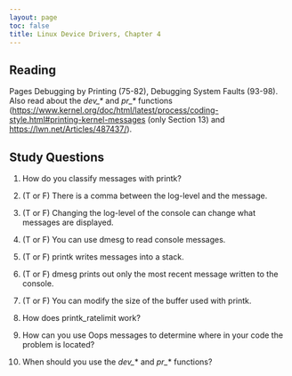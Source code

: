 ```yaml
---
layout: page
toc: false
title: Linux Device Drivers, Chapter 4
---
```


## Reading

Pages Debugging by Printing (75-82), Debugging System Faults (93-98).  Also read about the *dev_\** and *pr_\** functions (<https://www.kernel.org/doc/html/latest/process/coding-style.html#printing-kernel-messages> (only Section 13) and <https://lwn.net/Articles/487437/>). 

## Study Questions

1. How do you classify messages with printk?

2. (T or F) There is a comma between the log-level and the message.

3. (T or F) Changing the log-level of the console can change what messages are displayed.

4. (T or F) You can use dmesg to read console messages.

5. (T or F) printk writes messages into a stack.

6. (T or F) dmesg prints out only the most recent message written to the console.

7. (T or F) You can modify the size of the buffer used with printk.

8. How does printk_ratelimit work?

9. How can you use Oops messages to determine where in your code the problem is located?

10. When should you use the *dev_** and *pr_** functions?